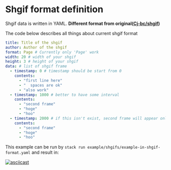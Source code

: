 # Shgif format definition

Shgif data is written in YAML.
**Different format from original([Cj-bc/shgif](https://github.com/Cj-bc/shgif))**

The code below describes all things about current shgif format

```yaml
title: Title of the shgif
author: Author of the shgif
format: Page # Currently only 'Page' work
width: 20 # width of your shgif
height: 3 # height of your shgif
data: # list of shgif frame
  - timestamp: 0 # timestamp should be start from 0
    contents:
      - "first line here"
      - "  spaces are ok"
      - "also work"
  - timestamp: 1000 # better to have some interval
    contents:
      - "second frame"
      - "hoge"
      - "hoo"
  - timestamp: 2000 # if this isn't exist, second frame will appear only one ms
    contents:
      - "second frame"
      - "hoge"
      - "hoo"
```

This example can be run by `stack run example/shgifs/example-in-shgif-format.yaml` and result in:

[![asciicast](https://asciinema.org/a/288971.svg)](https://asciinema.org/a/288971)

<script id="asciicast-288971" src="https://asciinema.org/a/288971.js" async></script>
